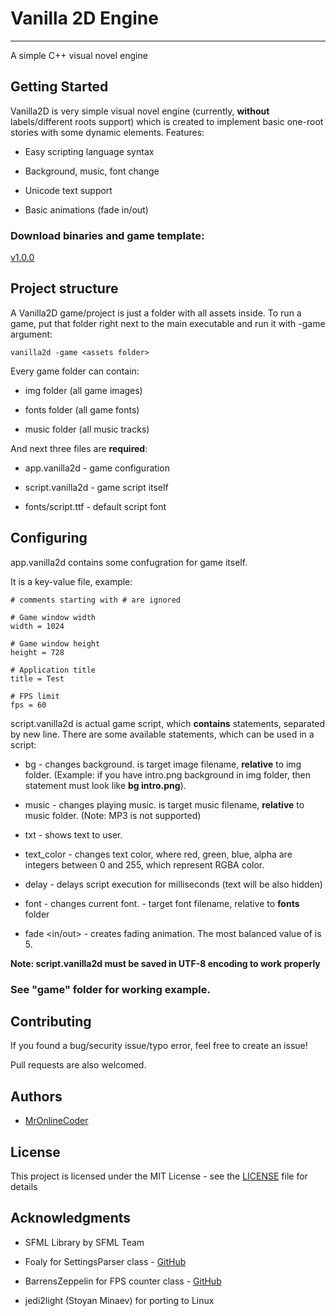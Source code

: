 # Vanilla 2D Engine
-------------------

A simple C++ visual novel engine

## Getting Started

Vanilla2D is very simple visual novel engine (currently, **without** labels/different roots support) which is created to implement basic one-root stories with some dynamic elements. Features:

* Easy scripting language syntax

* Background, music, font change

* Unicode text support

* Basic animations (fade in/out)

### Download binaries and game template: 

[v1.0.0](https://github.com/MrOnlineCoder/Vanilla2D/releases/tag/v1.0.0)

## Project structure

A Vanilla2D game/project is just a folder with all assets inside.
To run a game, put that folder right next to the main executable and run it with -game argument:

```
vanilla2d -game <assets folder>
```

Every game folder can contain:

* img folder (all game images)

* fonts folder (all game fonts)

* music folder (all music tracks)

And next three files are **required**:

* app.vanilla2d - game configuration

* script.vanilla2d - game script itself

* fonts/script.ttf - default script font

## Configuring

app.vanilla2d contains some confugration for game itself.

It is a key-value file, example:

```
# comments starting with # are ignored

# Game window width
width = 1024

# Game window height
height = 728

# Application title
title = Test

# FPS limit
fps = 60

```

script.vanilla2d is actual game script, which **contains** statements, separated by new line. There are some available statements, which can be used in a script:

* bg <filename> - changes background. <filename> is target image filename, **relative** to img folder. (Example: if you have intro.png background in img folder, then statement must look like **bg intro.png**).

* music <filename> - changes playing music. <filename> is target music filename, **relative** to music folder. (Note: MP3 is not supported)

* txt <text> - shows text to user.

* text_color <red> <green> <blue> <alpha> - changes text color, where red, green, blue, alpha are integers between 0 and 255, which represent RGBA color.

* delay <amount> - delays script execution for <amount> milliseconds (text will be also hidden)

* font <filename> - changes current font. <filename> - target font filename, relative to **fonts** folder

* fade <in/out> <speed> - creates fading animation. The most balanced value of <speed> is 5.

**Note: script.vanilla2d must be saved in UTF-8 encoding to work properly** 

### See "game" folder for working example.
 
## Contributing

If you found a bug/security issue/typo error, feel free to create an issue!

Pull requests are also welcomed.

## Authors

* [MrOnlineCoder](https://github.com/MrOnlineCoder)

## License

This project is licensed under the MIT License - see the [LICENSE](LICENSE) file for details

## Acknowledgments

* SFML Library by SFML Team

* Foaly for SettingsParser class - [GitHub](https://github.com/SFML/SFML/wiki/Source:-Settings-Parser)

* BarrensZeppelin for FPS counter class - [GitHub](https://github.com/SFML/SFML/wiki/Source:-FPS)

* jedi2light (Stoyan Minaev) for porting to Linux